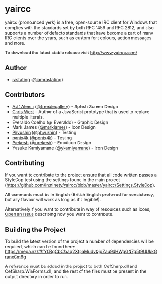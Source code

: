 # yaircc

yaircc (pronounced yerk) is a free, open-source IRC client for Windows that complies with the standards set by both RFC 1459 and RFC 2812, and also supports a number of defacto standards that have become a part of many IRC clients over the years, such as custom font colours, action messages and more.

To download the latest stable release visit http://www.yaircc.com/

## Author
- [rastating](http://www.rastating.com/) ([@iamrastating](https://twitter.com/iamrastating))

## Contributors
- [Asif Aleem](http://www.freebiesgallery.com/) ([@freebiegallery](https://twitter.com/freebiegallery)) - Splash Screen Design
- [Chris West](http://cwestblog.com/) - Author of a JavaScript prototype that is used to replace multiple literals.
- [Everaldo Coelho](http://www.everaldo.com/) ([@_Everaldo](https://twitter.com/_Everaldo)) - Graphic Design
- Mark James ([@markjames](https://twitter.com/markjames)) - Icon Design
- [Phyushin](https://github.com/phyushin) ([@phyushin](https://twitter.com/phyushin)) - Testing
- [ponix4k](https://github.com/ponix4k) ([@ponix4k](https://twitter.com/ponix4k)) - Testing
- [Prekesh](http://www.prekesh.com/) ([@prekesh](https://twitter.com/prekesh)) - Emoticon Design
- Yusuke Kamiyamane ([@ykamiyamane](http://twitter.com/ykamiyamane)) - Icon Design

## Contributing
If you want to contribute to the project ensure that all code written passes a StyleCop test using the settings found in the main project (https://github.com/intninety/yaircc/blob/master/yaircc/Settings.StyleCop). 

All comments must be in English (British English preferred for consistency, but any flavour will work as long as it's legible!).

Alternatively if you want to contribute in way of resources such as icons, [Open an Issue](https://github.com/rastating/yaircc/issues/new) describing how you want to contribute.

## Building the Project
To build the latest version of the project a number of dependencies will be required, which can be found here: https://mega.nz/#!fY0BgCbC!oaq2XtpaMudvQjpZau94HWgGN7g5t9UUkkGranxCm6g

A reference must be added in the project to both CefSharp.dll and CefSharp.WinForms.dll, and the rest of the files must be present in the output directory in order to run.
